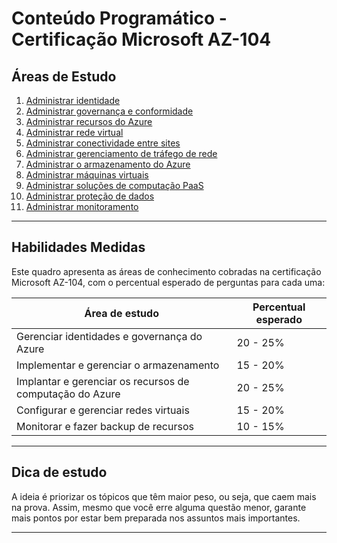 # Conteúdo Programático - Certificação Microsoft AZ-104

## Áreas de Estudo

1. [Administrar identidade](https://github.com/DurezahGeek/AZ-104_Administracao-de-Identidade/blob/main/README.md)
2. [Administrar governança e conformidade](https://github.com/DurezahGeek/AZ-104_Administrar_Governan-a_e_Conformidade_no_Azure)
3. [Administrar recursos do Azure](#)
4. [Administrar rede virtual](#)
5. [Administrar conectividade entre sites](#)
6. [Administrar gerenciamento de tráfego de rede](#)
7. [Administrar o armazenamento do Azure](#)
8. [Administrar máquinas virtuais](#)
9. [Administrar soluções de computação PaaS](#)
10. [Administrar proteção de dados](#)
11. [Administrar monitoramento](#)

---

## Habilidades Medidas

Este quadro apresenta as áreas de conhecimento cobradas na certificação Microsoft AZ-104, com o percentual esperado de perguntas para cada uma:

| Área de estudo                          | Percentual esperado |
|---------------------------------------|---------------------|
| Gerenciar identidades e governança do Azure | 20 - 25%          |
| Implementar e gerenciar o armazenamento       | 15 - 20%          |
| Implantar e gerenciar os recursos de computação do Azure | 20 - 25% |
| Configurar e gerenciar redes virtuais           | 15 - 20%          |
| Monitorar e fazer backup de recursos             | 10 - 15%          |

---

## Dica de estudo

A ideia é priorizar os tópicos que têm maior peso, ou seja, que caem mais na prova. Assim, mesmo que você erre alguma questão menor, garante mais pontos por estar bem preparada nos assuntos mais importantes.

---

